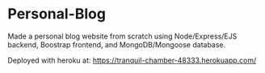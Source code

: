 # Personal-Blog

Made a personal blog website from scratch using Node/Express/EJS backend, Boostrap frontend, and MongoDB/Mongoose database.

Deployed with heroku at: https://tranquil-chamber-48333.herokuapp.com/
